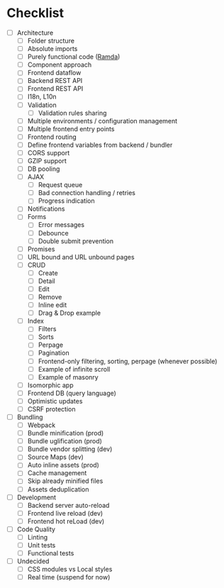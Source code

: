 # Checklist

- [ ] Architecture
  - [ ] Folder structure
  - [ ] Absolute imports
  - [ ] Purely functional code ([Ramda](http://ramdajs.com))
  - [ ] Component approach
  - [ ] Frontend dataflow
  - [ ] Backend REST API
  - [ ] Frontend REST API
  - [ ] I18n, L10n
  - [ ] Validation
    - [ ] Validation rules sharing
  - [ ] Multiple environments / configuration management
  - [ ] Multiple frontend entry points
  - [ ] Frontend routing
  - [ ] Define frontend variables from backend / bundler
  - [ ] CORS support
  - [ ] GZIP support
  - [ ] DB pooling
  - [ ] AJAX
    - [ ] Request queue
    - [ ] Bad connection handling / retries
    - [ ] Progress indication
  - [ ] Notifications
  - [ ] Forms
    - [ ] Error messages
    - [ ] Debounce
    - [ ] Double submit prevention
  - [ ] Promises
  - [ ] URL bound and URL unbound pages
  - [ ] CRUD
    - [ ] Create
    - [ ] Detail
    - [ ] Edit
    - [ ] Remove
    - [ ] Inline edit
    - [ ] Drag & Drop example
  - [ ] Index
    - [ ] Filters
    - [ ] Sorts
    - [ ] Perpage
    - [ ] Pagination
    - [ ] Frontend-only filtering, sorting, perpage (whenever possible)
    - [ ] Example of infinite scroll
    - [ ] Example of masonry
  - [ ] Isomorphic app
  - [ ] Frontend DB (query language)
  - [ ] Optimistic updates
  - [ ] CSRF protection

- [ ] Bundling
  - [ ] Webpack
  - [ ] Bundle minification (prod)
  - [ ] Bundle uglification (prod)
  - [ ] Bundle vendor splitting (dev)
  - [ ] Source Maps (dev)
  - [ ] Auto inline assets (prod)
  - [ ] Cache management
  - [ ] Skip already minified files
  - [ ] Assets deduplication

- [ ] Development
  - [ ] Backend server auto-reload
  - [ ] Frontend live reload (dev)
  - [ ] Frontend hot reLoad (dev)

- [ ] Code Quality
  - [ ] Linting
  - [ ] Unit tests
  - [ ] Functional tests

- [ ] Undecided
  - [ ] CSS modules vs Local styles
  - [ ] Real time (suspend for now)
